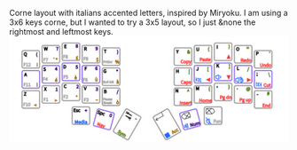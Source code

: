 Corne layout with italians accented letters, inspired by Miryoku.
I am using a 3x6 keys corne, but I wanted to try a 3x5 layout, so I just &none the rightmost and leftmost keys.
![Layout](layout.png)
